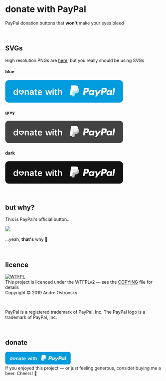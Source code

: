 # donate with PayPal
PayPal donation buttons that **won't** make your eyes bleed

<br/>

## SVGs

High resolution PNGs are [here](PNG/), 
but you really should be using SVGs

#### blue
<a href="blue.svg"><img src="blue.svg" height="72"></a>

#### grey
<a href="grey.svg"><img src="grey.svg" height="72"></a>

#### dark
<a href="dark.svg"><img src="dark.svg" height="72"></a>

<br/>

## but why?
This is PayPal's official button...

<a href=""><img src="https://www.paypalobjects.com/en_US/i/btn/btn_donate_LG.gif" height="72"></a>

...yeah, **that's** why 🤮

<br/>

## licence
[![WTFPL](https://upload.wikimedia.org/wikipedia/commons/0/0a/WTFPL_badge.svg)](http://www.wtfpl.net/)  
This project is licenced under the WTFPLv2 — see the [COPYING](COPYING) file for details  
Copyright © 2019 Andre Ostrovsky

<br/>

PayPal is a registered trademark of PayPal, Inc. The PayPal logo is a trademark of PayPal, Inc.

<br/>

## donate
<a href="https://paypal.me/andreostrovsky/"><img src="blue.svg" height="40"></a>  
If you enjoyed this project — or just feeling generous, consider buying me a beer. Cheers! :beers:
